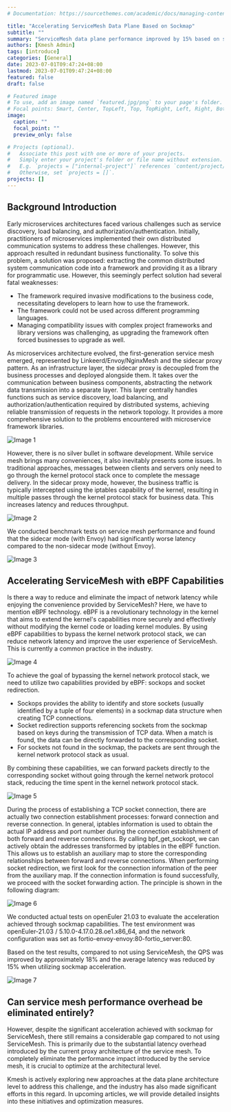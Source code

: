 ```yaml
---
# Documentation: https://sourcethemes.com/academic/docs/managing-content/

title: "Accelerating ServiceMesh Data Plane Based on Sockmap"
subtitle: ""
summary: "ServiceMesh data plane performance improved by 15% based on sockmap."
authors: [Kmesh Admin]
tags: [introduce]
categories: [General]
date: 2023-07-01T09:47:24+08:00
lastmod: 2023-07-01T09:47:24+08:00
featured: false
draft: false

# Featured image
# To use, add an image named `featured.jpg/png` to your page's folder.
# Focal points: Smart, Center, TopLeft, Top, TopRight, Left, Right, BottomLeft, Bottom, BottomRight.
image:
  caption: ""
  focal_point: ""
  preview_only: false

# Projects (optional).
#   Associate this post with one or more of your projects.
#   Simply enter your project's folder or file name without extension.
#   E.g. `projects = ["internal-project"]` references `content/project/deep-learning/index.md`.
#   Otherwise, set `projects = []`.
projects: []
---
```

## Background Introduction

Early microservices architectures faced various challenges such as service discovery, load balancing, and authorization/authentication. Initially, practitioners of microservices implemented their own distributed communication systems to address these challenges. However, this approach resulted in redundant business functionality. To solve this problem, a solution was proposed: extracting the common distributed system communication code into a framework and providing it as a library for programmatic use. However, this seemingly perfect solution had several fatal weaknesses:

- The framework required invasive modifications to the business code, necessitating developers to learn how to use the framework.
- The framework could not be used across different programming languages.
- Managing compatibility issues with complex project frameworks and library versions was challenging, as upgrading the framework often forced businesses to upgrade as well.

As microservices architecture evolved, the first-generation service mesh emerged, represented by Linkeerd/Envoy/NginxMesh and the sidecar proxy pattern. As an infrastructure layer, the sidecar proxy is decoupled from the business processes and deployed alongside them. It takes over the communication between business components, abstracting the network data transmission into a separate layer. This layer centrally handles functions such as service discovery, load balancing, and authorization/authentication required by distributed systems, achieving reliable transmission of requests in the network topology. It provides a more comprehensive solution to the problems encountered with microservice framework libraries.

![Image 1](images/1.png)

However, there is no silver bullet in software development. While service mesh brings many conveniences, it also inevitably presents some issues. In traditional approaches, messages between clients and servers only need to go through the kernel protocol stack once to complete the message delivery. In the sidecar proxy mode, however, the business traffic is typically intercepted using the iptables capability of the kernel, resulting in multiple passes through the kernel protocol stack for business data. This increases latency and reduces throughput.

![Image 2](images/2.png)

We conducted benchmark tests on service mesh performance and found that the sidecar mode (with Envoy) had significantly worse latency compared to the non-sidecar mode (without Envoy).

![Image 3](images/3.png)

## Accelerating ServiceMesh with eBPF Capabilities

Is there a way to reduce and eliminate the impact of network latency while enjoying the convenience provided by ServiceMesh? Here, we have to mention eBPF technology. eBPF is a revolutionary technology in the kernel that aims to extend the kernel's capabilities more securely and effectively without modifying the kernel code or loading kernel modules. By using eBPF capabilities to bypass the kernel network protocol stack, we can reduce network latency and improve the user experience of ServiceMesh. This is currently a common practice in the industry.

![Image 4](images/4.png)

To achieve the goal of bypassing the kernel network protocol stack, we need to utilize two capabilities provided by eBPF: sockops and socket redirection.

- Sockops provides the ability to identify and store sockets (usually identified by a tuple of four elements) in a sockmap data structure when creating TCP connections.
- Socket redirection supports referencing sockets from the sockmap based on keys during the transmission of TCP data. When a match is found, the data can be directly forwarded to the corresponding socket.
- For sockets not found in the sockmap, the packets are sent through the kernel network protocol stack as usual.

By combining these capabilities, we can forward packets directly to the corresponding socket without going through the kernel network protocol stack, reducing the time spent in the kernel network protocol stack.

![Image 5](images/5.png)

During the process of establishing a TCP socket connection, there are actually two connection establishment processes: forward connection and reverse connection. In general, iptables information is used to obtain the actual IP address and port number during the connection establishment of both forward and reverse connections. By calling bpf_get_sockopt, we can actively obtain the addresses transformed by iptables in the eBPF function. This allows us to establish an auxiliary map to store the corresponding relationships between forward and reverse connections. When performing socket redirection, we first look for the connection information of the peer from the auxiliary map. If the connection information is found successfully, we proceed with the socket forwarding action. The principle is shown in the following diagram:

![Image 6](images/6.png)

We conducted actual tests on openEuler 21.03 to evaluate the acceleration achieved through sockmap capabilities. The test environment was openEuler-21.03 / 5.10.0-4.17.0.28.oe1.x86_64, and the network configuration was set as fortio-envoy-envoy:80-fortio_server:80.

Based on the test results, compared to not using ServiceMesh, the QPS was improved by approximately 18% and the average latency was reduced by 15% when utilizing sockmap acceleration.

![Image 7](images/7.png)

## Can service mesh performance overhead be eliminated entirely?

However, despite the significant acceleration achieved with sockmap for ServiceMesh, there still remains a considerable gap compared to not using ServiceMesh. This is primarily due to the substantial latency overhead introduced by the current proxy architecture of the service mesh. To completely eliminate the performance impact introduced by the service mesh, it is crucial to optimize at the architectural level.

Kmesh is actively exploring new approaches at the data plane architecture level to address this challenge, and the industry has also made significant efforts in this regard. In upcoming articles, we will provide detailed insights into these initiatives and optimization measures.